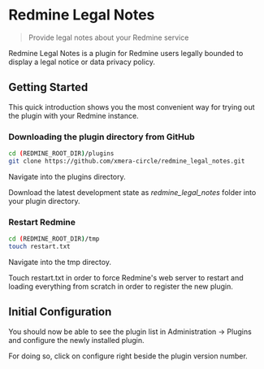 # Redmine Legal Notes

> Provide legal notes about your Redmine service

Redmine Legal Notes is a plugin for Redmine users legally bounded to display
a legal notice or data privacy policy.

## Getting Started

This quick introduction shows you the most convenient way for trying out the
plugin with your Redmine instance.

### Downloading the plugin directory from GitHub

```bash
cd (REDMINE_ROOT_DIR)/plugins
git clone https://github.com/xmera-circle/redmine_legal_notes.git
```

Navigate into the plugins directory.

Download the latest development state as _redmine_legal_notes_ folder
into your plugin directory.

### Restart Redmine

```bash
cd (REDMINE_ROOT_DIR)/tmp
touch restart.txt

```

Navigate into the tmp directoy.

Touch restart.txt in order to force Redmine's web server to restart and loading
everything from scratch in order to register the new plugin.

## Initial Configuration

You should now be able to see the plugin list in Administration -> Plugins
and configure the newly installed plugin.

For doing so, click on configure right beside the plugin version number.
